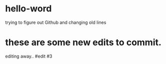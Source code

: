# hello-word
trying to figure out Github and changing old lines
# these are some new edits to commit.
editing away..
#edit #3
